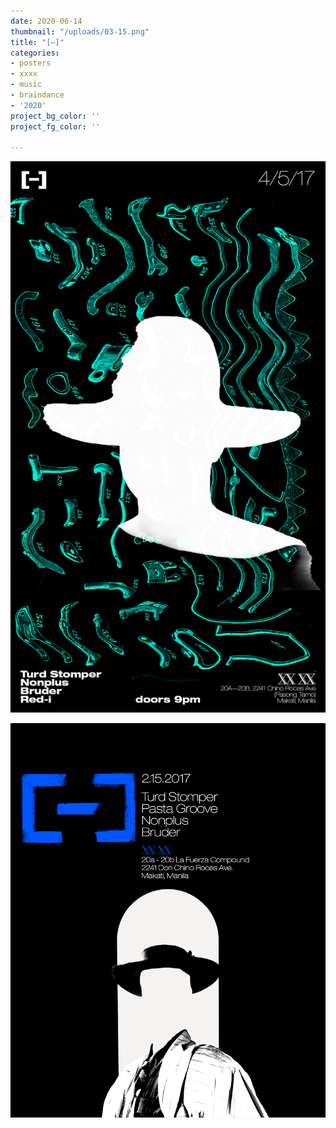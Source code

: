 ```yaml
---
date: 2020-06-14
thumbnail: "/uploads/03-15.png"
title: "[–]"
categories:
- posters
- xxxx
- music
- braindance
- '2020'
project_bg_color: ''
project_fg_color: ''

---
```

![Poster for \[–\] event at XXXX](/uploads/04-05.png "[–] April 5, 2017")

![](/uploads/02-15.png)